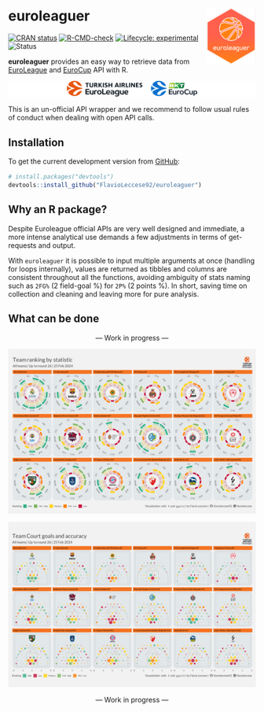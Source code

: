 
<!-- README.md is generated from README.Rmd. Please edit that file -->

# euroleaguer <img src="man/figures/logo.png" align="right" width="100px"/>

<!-- badges: start -->

[![CRAN
status](https://www.r-pkg.org/badges/version/euroleaguer)](https://CRAN.R-project.org/package=euroleaguer)
[![R-CMD-check](https://github.com/FlavioLeccese92/euroleaguer/actions/workflows/R-CMD-check.yaml/badge.svg)](https://github.com/FlavioLeccese92/euroleaguer/actions/workflows/R-CMD-check.yaml)
[![Lifecycle:
experimental](https://img.shields.io/badge/lifecycle-experimental-orange.svg)](https://lifecycle.r-lib.org/articles/stages.html#experimental)
![Status](https://progress-bar.dev/75/?title=progress)

<!-- badges: end -->

**euroleaguer** provides an easy way to retrieve data from
[EuroLeague](https://www.euroleaguebasketball.net/euroleague/) and
[EuroCup](https://www.euroleaguebasketball.net/eurocup/) API with R.

![](man/figures/double-logo.png)

This is an un-official API wrapper and we recommend to follow usual
rules of conduct when dealing with open API calls.

## Installation

To get the current development version from
[GitHub](https://github.com/):

``` r
# install.packages("devtools")
devtools::install_github("FlavioLeccese92/euroleaguer")
```

## Why an R package?

Despite Euroleague official APIs are very well designed and immediate, a
more intense analytical use demands a few adjustments in terms of
get-requests and output.

With `euroleaguer` it is possible to input multiple arguments at once
(handling for loops internally), values are returned as tibbles and
columns are consistent throughout all the functions, avoiding ambiguity
of stats naming such as `2FG%` (2 field-goal %) for `2P%` (2 points %).
In short, saving time on collection and cleaning and leaving more for
pure analysis.

## What can be done

<center>
— Work in progress —
</center>

![](man/figures/team-stats-radarchart.png)

![](man/figures/team-stats-court.png)

<center>
— Work in progress —
</center>
